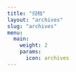 ```yaml
---
title: "归档"
layout: "archives"
slug: "archives"
menu:
  main:
    weight: 2
    params:
      icon: archives
---
```


